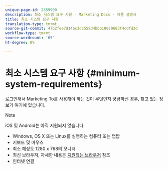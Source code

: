 ```yaml
---
unique-page-id: 2359900
description: 최소 시스템 요구 사항 - Marketing Docs - 제품 설명서
title: 최소 시스템 요구 사항
translation-type: tm+mt
source-git-commit: 47b2fee7d146c3dc558d4bbb10070683f4cdfd3d
workflow-type: tm+mt
source-wordcount: '65'
ht-degree: 0%

---
```



# 최소 시스템 요구 사항 {#minimum-system-requirements}

로그인해서 Marketing To를 사용해야 하는 것이 무엇인지 궁금하신 경우, 찾고 있는 정보가 여기에 있습니다.

>[!NOTE]
>
>iOS 및 Android는 아직 지원되지 않습니다.

* Windows, OS X 또는 Linux를 실행하는 컴퓨터 또는 랩탑
* 키보드 및 마우스
* 최소 해상도 1280 x 768의 모니터
* 최신 브라우저, 자세한 내용은 [지원되는 브라우저](supported-browsers.md) 참조
* 인터넷 연결

